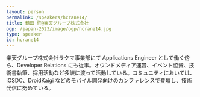 ```yaml
---
layout: person
permalink: /speakers/hcrane14/
title: 鶴田 啓@楽天グループ株式会社
ogp: /japan-2023/image/ogp/hcrane14.jpg
type: speaker
id: hcrane14
---
```

楽天グループ株式会社ラクマ事業部にて Applications Engineer として働く傍ら、Developer Relations にも従事。オウンドメディア運営、イベント協賛、技術書執筆、採用活動など多岐に渡って活動している。コミュニティにおいては、iOSDC、DroidKaigi などのモバイル開発向けのカンファレンスで登壇し、技術発信に努めている。

